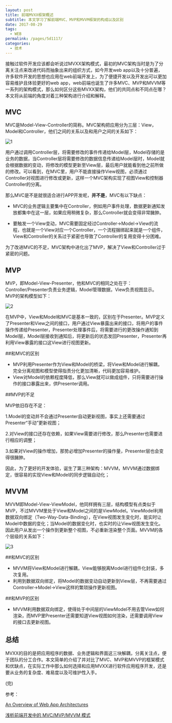 ```yaml
---
layout: post
title: 前端MVXX框架概述
subtitle: 本文学习了解前端MVC、MVP和MVVM框架的构成以及区别
date: 2017-08-29
tags: 
  - WEB
permalink: /pages/5d1117/
categories: 
  - 技术
---
```


接触过软件开发应该都会听说过MVXX架构模式，最初的MVC架构当时是为了分离关注点来改进代码而抽象出来的组织方式，如今开发web app以及十分普遍，许多软件开发的思想也应用在web前端开发上，为了便捷开发以及开发出可以更加容易维护且体验更好的web app，web前端也诞生了许多MVC、MVP和MVVM等一系列的架构模式，那么如何区分这些MVXX架构，他们的共同点和不同点在哪？本文将从前端的角度对着三种架构进行介绍和解释。

<!-- more -->

## MVC

MVC是Model-View-Controller的简称。MVC架构把应用分为三层：View，Model和Controller，他们之间的关系以及和用户之间的关系如下：

![1](https://s1.simimg.com/2017/08/29/ZHcr.jpg)

用户通过调用Controller层，将需要修改的事件传递给Model层，Model存储的是业务的数据，当Controller层将需要修改的数据信息传递给Model层时，Model就会根据数据的变动，将修改的模型更新至View层，最后用户就能看到他之前所做的修改。可以看到，在MVC里，用户不能直接操作View视图，必须通过Controller对视图进行修改或更新，这样一个MVC架构实现了视图View和控制器Controller的分离。

那么MVC是不是就很适合进行APP开发呢，**并不是**，MVC有以下缺点：

- MVC的业务逻辑主要集中在Controller，例如用户事件处理，数据更新通知发放都集中在这一层，如果应用稍微复杂，那么Controller就会变得非常臃肿。


- 要触发一个View变动，MVC需要固定经过Controller->Model->View的流程，也就是一个View对应一个Controller，一个流程捆绑起来就是一个组件，View和Controller的关系过于紧密也导致了Controller的复用变得十分困难。

为了改进MVC的不足，MVC架构中进化出了MVP，解决了View和Controller过于紧密的问题。

## MVP

MVP，即Model-View-Presenter，他和MVC的相同之处在于：Controller/Presenter负责业务逻辑，Model管理数据，View负责视图显示。MVP的架构模型如下：

![2](https://s1.simimg.com/2017/08/29/ZTiY.jpg)



在MVP中，View和Model和MVC是基本一致的，区别在于Presenter。MVP定义了Presenter和View之间的接口，用户通过View暴露出来的接口，将用户的事件操作传递给Presenter，Presenter处理事件后，将需要进行的更改操作通知到Model层，Model层接收到通知后，将更新后的状态发回Presenter，Presenter再利用View暴露的接口这View进行视图更新。

##和MVC的区别

- MVP利用Presenter作为View和Model的桥梁，将View和Model进行解耦，完全分离视图和模型使得指责分化更加清晰，代码更加容易维护。
- View对Model的依赖程度降低，那么View就可以做成组件，只将需要进行操作的接口暴露出来，供Presenter调用。

##MVP的不足

MVP依旧存在不足：

1.Model的变动并不会通过Presenter自动更新视图，事实上还需要通过Presenter“手动”更新视图；

2.对View的接口还存在依赖，如果View需要进行修改，那么Presenter也需要进行相应的调整；

3.如果对View的操作增加，那势必增加Presenter的操作量，Presenter层也会变得很臃肿。

因此，为了更好的开发体验，诞生了第三种架构：MVVM，MVVM通过数据绑定，很容易的实现View和Model的同步逻辑自动化；

## MVVM

MVVM即Model-View-ViewModel，他同样拥有三层，结构模型有点类似于MVP，不过MVVM里处于View和Model之间的是ViewModel。ViewModel利用数据双向绑定（Two-Way-Data-Binding），在View视图发生变化时，能实时让Model中数据的变化；当Model的数据变化时，也实时的让View视图发生变化。因此用户从发出一个操作到更新整个视图，不必重新渲染整个页面。MVVM的各个层级的关系如下：

![3](https://s1.simimg.com/2017/08/29/ZmXi.jpg)

##和MVC的区别

- MVVM将View和Model进行解耦，View能够脱离Model进行组件化封装，多次复用。
- 利用到数据双向绑定，将Model的数据变动自动更新到View层，不再需要通过Controller->Model->View这样的繁琐操作更新视图。

##和MVP的区别

- MVVM利用数据双向绑定，使得处于中间层的ViewModel不用去管View如何渲染，而MVP里Presenter还需要知道View视图如何渲染，还需要调用View的接口去更新视图。

## 总结

MVXX的目的是把应用程序的数据、业务逻辑和界面这三块解耦，分离关注点，便于团队的分工合作。本文简单的介绍了并对比了MVC、MVP和MVVP的框架模式和优缺点，在实际工作中那么如何选择和应用MVXX进行软件应用程序开发，还是要从业务的复杂度、难易度以及可维护性入手。

(完)

参考：

[An Overview of Web App Architectures](https://michaelwashburnjr.com/an-analysis-of-web-app-architecture/)

[浅析前端开发中的 MVC/MVP/MVVM 模式](https://zhuanlan.zhihu.com/p/27302766)




